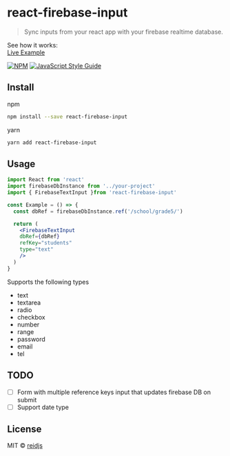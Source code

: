 # react-firebase-input

> Sync inputs from your react app with your firebase realtime database.

See how it works:  
[Live Example](https://reidjs.github.io/react-firebase-input/)


[![NPM](https://img.shields.io/npm/v/react-firebase-input.svg)](https://www.npmjs.com/package/react-firebase-input) [![JavaScript Style Guide](https://img.shields.io/badge/code_style-standard-brightgreen.svg)](https://standardjs.com)

## Install
npm  
```bash
npm install --save react-firebase-input
```

yarn  
```bash
yarn add react-firebase-input
```

## Usage

```jsx
import React from 'react'
import firebaseDbInstance from '../your-project'
import { FirebaseTextInput }from 'react-firebase-input'

const Example = () => {
  const dbRef = firebaseDbInstance.ref('/school/grade5/')

  return (
    <FirebaseTextInput
    dbRef={dbRef} 
    refKey="students"
    type="text"
    />
  )
}

```

Supports the following types 
- text 
- textarea
- radio
- checkbox
- number
- range
- password
- email
- tel

## TODO
- [ ] Form with multiple reference keys input that updates firebase DB on submit
- [ ] Support date type

## License

MIT © [reidjs](https://github.com/reidjs)
